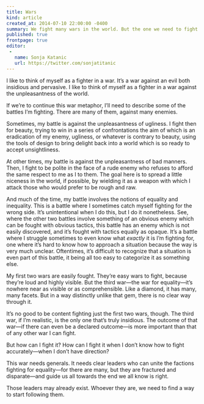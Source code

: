 ```yaml
---
title: Wars
kind: article
created_at: 2014-07-10 22:00:00 -0400
summary: We fight many wars in the world. But the one we need to fight most lacks clear leadership&mdash;at least, to myself.
published: true
frontpage: true
editor:
 -
   name: Sonja Katanic
   url: https://twitter.com/sonjatitanic
---
```


I like to think of myself as a fighter in a war. It’s a war against an evil both insidious and pervasive. I like to think of myself as a fighter in a war against the unpleasantness of the world.

If we’re to continue this war metaphor, I’ll need to describe some of the battles I’m fighting. There are many of them, against many enemies.

Sometimes, my battle is against the unpleasantness of ugliness. I fight then for beauty, trying to win in a series of confrontations the aim of which is an eradication of my enemy, ugliness, or whatever is contrary to beauty, using the tools of design to bring delight back into a world which is so ready to accept unsightliness.

At other times, my battle is against the unpleasantness of bad manners. Then, I fight to be polite in the face of a rude enemy who refuses to afford the same respect to me as I to them. The goal here is to spread a little niceness in the world, if possible, by wielding it as a weapon with which I attack those who would prefer to be rough and raw.

And much of the time, my battle involves the notions of equality and inequality. This is a battle where I sometimes catch myself fighting for the wrong side. It’s unintentional when I do this, but I do it nonetheless. See, where the other two battles involve something of an obvious enemy which can be fought with obvious tactics, this battle has an enemy which is not easily discovered, and it’s fought with tactics equally as opaque. It’s a battle where I struggle sometimes to even know what *exactly* it is I’m fighting for, one where it’s hard to know how to approach a situation because the way is very much unclear. Oftentimes, it’s difficult to recognize that a situation is even part of this battle, it being all too easy to categorize it as something else.

My first two wars are easily fought. They’re easy wars to fight, because they’re loud and highly visible. But the third war—the war for equality—it’s nowhere near as visible or as comprehensible. Like a diamond, it has many, many facets. But in a way distinctly unlike that gem, there is no clear way through it.

It’s no good to be content fighting just the first two wars, though. The third war, if I’m realistic, is the only one that’s truly insidious. The outcome of that war—if there can even be a declared outcome—is more important than that of any other war I can fight.

But how can I fight it? How can I fight it when I don’t know how to fight accurately—when I don’t have direction?

This war needs generals. It needs clear leaders who can unite the factions fighting for equality—for there are many, but they are fractured and disparate—and guide us all towards the end we all know is right.

Those leaders may already exist. Whoever they are, we need to find a way to start following them.